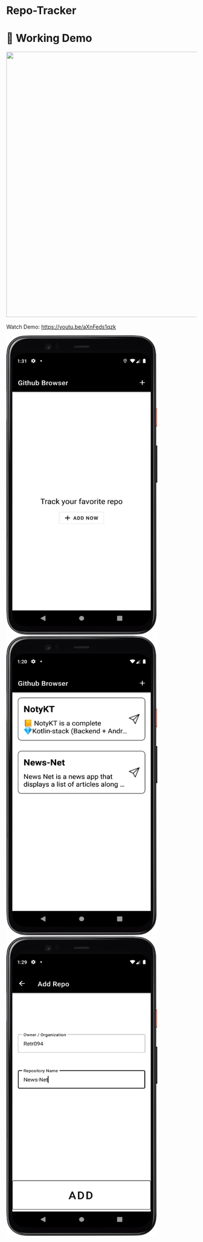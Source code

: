 # Repo-Tracker

# :movie_camera: Working Demo
<img src="https://youtu.be/aXnFeds1qzk" width="600" height="700">

Watch Demo: https://youtu.be/aXnFeds1qzk

<img src="Screenshots/EmptyScreen.png" width="400" height="790">
<img src="Screenshots/HomeFragment.png" width="400" height="790">
<img src="Screenshots/AddRepoFragment.png" width="400" height="790">
